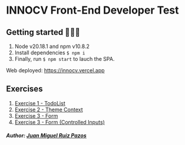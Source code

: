 # INNOCV Front-End Developer Test

## Getting started 🏄🏼‍♂️

1. Node v20.18.1 and npm v10.8.2
2. Install dependencies `$ npm i `
3. Finally, run `$ npm start` to lauch the SPA.

Web deployed: https://innocv.vercel.app

## Exercises

1. [Exercise 1 - TodoList](https://innocv.vercel.app/todo-list)
2. [Exercise 2 - Theme Context](https://innocv.vercel.app/toggle-theme)
3. [Exercise 3 - Form](https://innocv.vercel.app/form)
4. [Exercise 3 - Form (Controlled Inputs)](https://innocv.vercel.app/controlled-form)

##### Author: [Juan Miguel Ruiz Pazos](https://www.linkedin.com/in/juanmiguelruiz)
